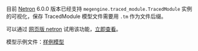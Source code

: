 目前 [Netron](https://github.com/lutzroeder/netron) 6.0.0 版本已经支持 `megengine.traced_module.TracedModule` 实例的可视化，保存 TracedModule 模型文件需要用 `.tm` 作为文件后缀。 

可以通过 [网页版 netron](https://netron.app) 试用该功能，[立即查看](https://netron.app/?url=https://raw.githubusercontent.com/MegEngine/examples/main/netron_tracedmodule/traced_shufflenet.tm)。

模型示例文件：[样例模型](https://raw.githubusercontent.com/MegEngine/examples/main/netron_tracedmodule/traced_shufflenet.tm)
